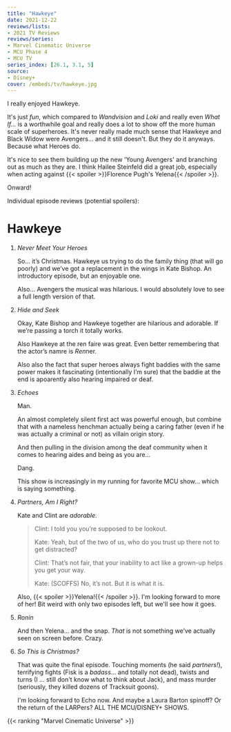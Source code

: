 ```yaml
---
title: "Hawkeye"
date: 2021-12-22
reviews/lists:
- 2021 TV Reviews
reviews/series:
- Marvel Cinematic Universe
- MCU Phase 4
- MCU TV
series_index: [26.1, 3.1, 5]
source:
- Disney+
cover: /embeds/tv/hawkeye.jpg
---
```

I really enjoyed Hawkeye. 

It's just *fun*, which compared to *Wandvision* and *Loki* and really even *What If...* is a worthwhile goal and really does a lot to show off the more human scale of superheroes. It's never really made much sense that Hawkeye and Black Widow were Avengers... and it still doesn't. But they do it anyways. Because what Heroes do. 

It's nice to see them building up the new 'Young Avengers' and branching out as much as they are. I think Hailee Steinfeld did a great job, especially when acting against {{< spoiler >}}Florence Pugh's Yelena{{< /spoiler >}}. 

Onward!

<!--more-->

Individual episode reviews (potential spoilers): 

# Hawkeye

1. _Never Meet Your Heroes_

   So… it’s Christmas. Hawkeye us trying to do the family thing (that will go poorly) and we’ve got a replacement in the wings in Kate Bishop. An introductory episode, but an enjoyable one.

   Also… Avengers the musical was hilarious. I would absolutely love to see a full length version of that.

2. _Hide and Seek_

   Okay, Kate Bishop and Hawkeye together are hilarious and adorable. If we’re passing a torch it totally works.

   Also Hawkeye at the ren faire was great. Even better remembering that the actor’s namre is *Ren*ner.

   Also also the fact that super heroes always fight baddies with the same power makes it fascinating (intentionally I’m sure) that the baddie at the end is apoarently also hearing impaired or deaf.

3. _Echoes_

   Man.

   An almost completely silent first act was powerful enough, but combine that with a nameless henchman actually being a caring father (even if he was actually a criminal or not) as villain origin story.

   And then pulling in the division among the deaf community when it comes to hearing aides and being as you are…

   Dang.

   This show is increasingly in my running for favorite MCU show… which is saying something.

4. _Partners, Am I Right?_

   Kate and Clint are _adorable_.

   > Clint: I told you you’re supposed to be lookout.
   >
   > Kate: Yeah, but of the two of us, who do you trust up there not to get distracted?
   >
   > Clint: That’s not fair, that your inability to act like a grown-up helps you get your way.
   >
   > Kate: (SCOFFS) No, it’s not. But it is what it is.

   Also, {{< spoiler >}}Yelena!{{< /spoiler >}}. I'm looking forward to more of her! Bit weird with only two episodes left, but we'll see how it goes.

5. _Ronin_

   And then Yelena… and the snap. _That_ is not something we’ve actually seen on screen before. Crazy.

6. _So This is Christmas?_

    That was quite the final episode. Touching moments (he said *partners!*), terrifying fights (Fisk is a *badass*... and totally not dead), twists and turns (I ... still don't know what to think about Jack), and mass murder (seriously, they killed dozens of Tracksuit goons). 

    I'm looking forward to Echo now. And maybe a Laura Barton spinoff? Or the return of the LARPers? ALL THE MCU/DISNEY+ SHOWS.

{{< ranking "Marvel Cinematic Universe" >}}